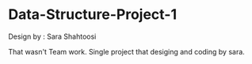 # Data-Structure-Project-1

Design by : Sara Shahtoosi

That wasn't Team work. 
Single project that desiging and coding by sara.
